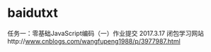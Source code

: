 # baidutxt
任务一：零基础JavaScript编码（一）作业提交
2017.3.17
闭包学习网站http://www.cnblogs.com/wangfupeng1988/p/3977987.html
